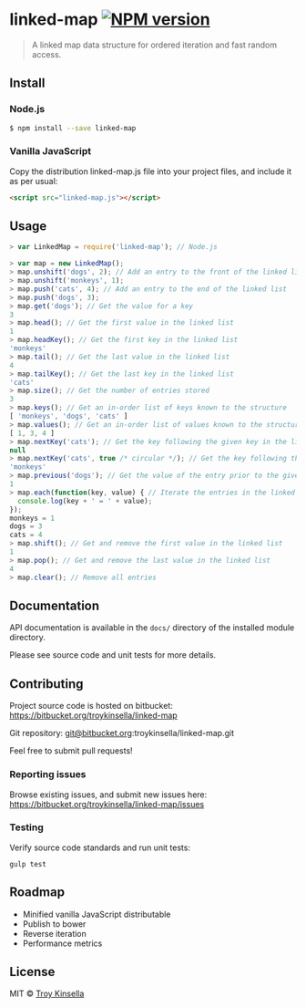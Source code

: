 # linked-map [![NPM version][npm-image]][npm-url]
> A linked map data structure for ordered iteration and fast random access.


## Install

### Node.js

```sh
$ npm install --save linked-map
```

### Vanilla JavaScript

Copy the distribution linked-map.js file into your project files, and include it as per usual:
```html
<script src="linked-map.js"></script>
```

## Usage

```js
> var LinkedMap = require('linked-map'); // Node.js

> var map = new LinkedMap();
> map.unshift('dogs', 2); // Add an entry to the front of the linked list
> map.unshift('monkeys', 1);
> map.push('cats', 4); // Add an entry to the end of the linked list
> map.push('dogs', 3);
> map.get('dogs'); // Get the value for a key
3
> map.head(); // Get the first value in the linked list
1
> map.headKey(); // Get the first key in the linked list
'monkeys'
> map.tail(); // Get the last value in the linked list
4
> map.tailKey(); // Get the last key in the linked list
'cats'
> map.size(); // Get the number of entries stored
3
> map.keys(); // Get an in-order list of keys known to the structure
[ 'monkeys', 'dogs', 'cats' ]
> map.values(); // Get an in-order list of values known to the structure
[ 1, 3, 4 ]
> map.nextKey('cats'); // Get the key following the given key in the linked list, if any
null
> map.nextKey('cats', true /* circular */); // Get the key following the given key, wrapping to the front if at the end
'monkeys'
> map.previous('dogs'); // Get the value of the entry prior to the given key in the linked list, if any
1
> map.each(function(key, value) { // Iterate the entries in the linked list in order
  console.log(key + ' = ' + value);
});
monkeys = 1
dogs = 3
cats = 4
> map.shift(); // Get and remove the first value in the linked list
1
> map.pop(); // Get and remove the last value in the linked list
4
> map.clear(); // Remove all entries
```

## Documentation

API documentation is available in the `docs/` directory of the installed module directory.

Please see source code and unit tests for more details.

## Contributing

Project source code is hosted on bitbucket: 
https://bitbucket.org/troykinsella/linked-map

Git repository:
git@bitbucket.org:troykinsella/linked-map.git

Feel free to submit pull requests!

### Reporting issues

Browse existing issues, and submit new issues here:
https://bitbucket.org/troykinsella/linked-map/issues

### Testing

Verify source code standards and run unit tests:
```
gulp test
```

## Roadmap

* Minified vanilla JavaScript distributable
* Publish to bower
* Reverse iteration
* Performance metrics

## License

MIT © [Troy Kinsella]()

[npm-image]: https://badge.fury.io/js/linked-map.svg
[npm-url]: https://npmjs.org/package/linked-map
